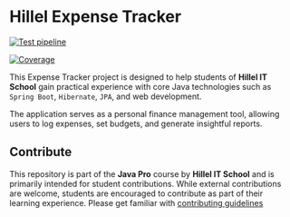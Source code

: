 # Hillel Expense Tracker

[![Test pipeline](https://github.com/ownerofglory/hillel-expense-tracker-backend/actions/workflows/test-pipeline.yaml/badge.svg)](https://github.com/ownerofglory/hillel-expense-tracker-backend/actions/workflows/test-pipeline.yaml)

[![Coverage](https://sonar.ownerofglory.com/api/project_badges/measure?project=Hillel-Expense-Tracker&metric=coverage&token=sqb_5c2943c9cbba5d9d2e427646ad334181ff5dbe81)](https://sonar.ownerofglory.com/dashboard?id=Hillel-Expense-Tracker)

This Expense Tracker project is designed to help students of **Hillel IT School** gain practical experience with core Java technologies such as `Spring Boot`, `Hibernate`, `JPA`, and web development. 

The application serves as a personal finance management tool, allowing users to log expenses, set budgets, and generate insightful reports.

## Contribute

This repository is part of the **Java Pro** course by **Hillel IT School** and is primarily intended for student contributions. While external contributions are welcome, students are encouraged to contribute as part of their learning experience. 
Please get familiar with [contributing guidelines](./CONTRIBUTE.md)
